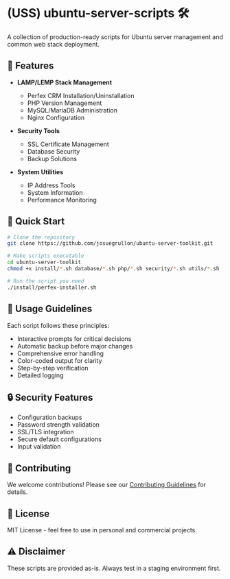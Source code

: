 # (USS) ubuntu-server-scripts 🛠️

A collection of production-ready scripts for Ubuntu server management and common web stack deployment.

## 🎯 Features

- **LAMP/LEMP Stack Management**
  - Perfex CRM Installation/Uninstallation
  - PHP Version Management
  - MySQL/MariaDB Administration
  - Nginx Configuration

- **Security Tools**
  - SSL Certificate Management
  - Database Security
  - Backup Solutions

- **System Utilities**
  - IP Address Tools
  - System Information
  - Performance Monitoring



## 🚀 Quick Start

```bash
# Clone the repository
git clone https://github.com/josuegrullon/ubuntu-server-toolkit.git

# Make scripts executable
cd ubuntu-server-toolkit
chmod +x install/*.sh database/*.sh php/*.sh security/*.sh utils/*.sh

# Run the script you need
./install/perfex-installer.sh
```

## 📝 Usage Guidelines

Each script follows these principles:
- Interactive prompts for critical decisions
- Automatic backup before major changes
- Comprehensive error handling
- Color-coded output for clarity
- Step-by-step verification
- Detailed logging

## 🔒 Security Features

- Configuration backups
- Password strength validation
- SSL/TLS integration
- Secure default configurations
- Input validation

## 🤝 Contributing

We welcome contributions! Please see our [Contributing Guidelines](CONTRIBUTING.md) for details.

## 📜 License

MIT License - feel free to use in personal and commercial projects.

## ⚠️ Disclaimer

These scripts are provided as-is. Always test in a staging environment first.